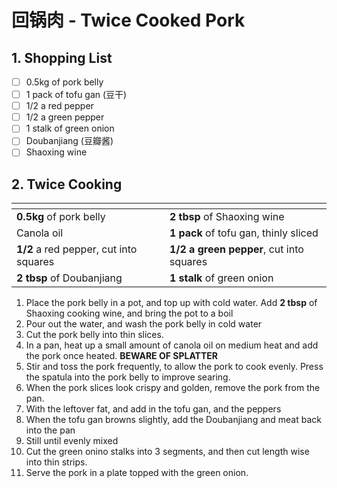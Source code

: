 # 回锅肉 - Twice Cooked Pork

## 1. Shopping List
- [ ] 0.5kg of pork belly
- [ ] 1 pack of tofu gan (豆干)
- [ ] 1/2 a red pepper
- [ ] 1/2 a green pepper
- [ ] 1 stalk of green onion
- [ ] Doubanjiang (豆瓣酱)
- [ ] Shaoxing wine

## 2. Twice Cooking
|<!-- -->|<!-- -->|
|---|---|
| **0.5kg** of pork belly | **2 tbsp** of Shaoxing wine |
| Canola oil | **1 pack** of tofu gan, thinly sliced |
| **1/2** a red pepper, cut into squares | **1/2 a green pepper**, cut into squares |
| **2 tbsp** of Doubanjiang | **1 stalk** of green onion | 

1. Place the pork belly in a pot, and top up with cold water. Add **2 tbsp** of Shaoxing cooking wine, and bring the pot to a boil
2. Pour out the water, and wash the pork belly in cold water
3. Cut the pork belly into thin slices.
4. In a pan, heat up a small amount of  canola oil on medium  heat and add the pork once heated. **BEWARE OF SPLATTER**
5. Stir and toss the pork frequently, to allow the pork to cook evenly. Press the spatula into the pork belly to improve searing.
6. When the pork slices look crispy and golden, remove the pork from the pan.
7. With the leftover fat, and add in the tofu gan, and the peppers
8. When the tofu gan browns slightly, add the Doubanjiang and meat back into the pan
9. Still until evenly mixed
10. Cut the green onino stalks into 3 segments, and then cut length wise into thin strips. 
11. Serve the pork in a plate topped with the green onion.
